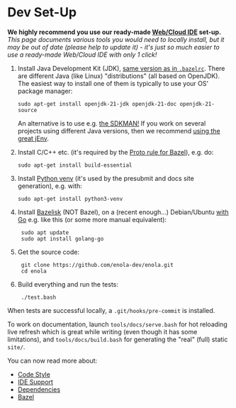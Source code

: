 <!--
    SPDX-License-Identifier: Apache-2.0

    Copyright 2023-2024 The Enola <https://enola.dev> Authors

    Licensed under the Apache License, Version 2.0 (the "License");
    you may not use this file except in compliance with the License.
    You may obtain a copy of the License at

        https://www.apache.org/licenses/LICENSE-2.0

    Unless required by applicable law or agreed to in writing, software
    distributed under the License is distributed on an "AS IS" BASIS,
    WITHOUT WARRANTIES OR CONDITIONS OF ANY KIND, either express or implied.
    See the License for the specific language governing permissions and
    limitations under the License.
-->

# Dev Set-Up

**We highly recommend you use our ready-made [Web/Cloud IDE](ide.md) set-up.** _This page documents various tools you would need to locally install, but it may be out of date (please help to update it) - it's just so much easier to use a ready-made Web/Cloud IDE with only 1 click!_

1. Install Java Development Kit (JDK), [same version as in `.bazelrc`](../../.bazelrc).
   There are different Java (like Linux) "distributions" (all based on OpenJDK).
   The easiest way to install one of them is typically to use your OS' package manager:

       sudo apt-get install openjdk-21-jdk openjdk-21-doc openjdk-21-source

   An alternative is to use e.g. [the SDKMAN!](https://sdkman.io)
   If you work on several projects using different Java versions,
   then we recommend [using the great jEnv](https://www.jenv.be).

1. Install C/C++ etc. (it's required by the
   [Proto rule for Bazel](https://github.com/bazelbuild/rules_proto)), e.g. do:

       sudo apt-get install build-essential

1. Install [Python venv](https://docs.python.org/3/library/venv.html)
   (it's used by the presubmit and docs site generation), e.g. with:

       sudo apt-get install python3-venv

1. Install [Bazelisk](https://github.com/bazelbuild/bazelisk) (NOT Bazel),
   on a (recent enough...) Debian/Ubuntu [with Go](https://go.dev/doc/install)
   e.g. like this (or some more manual equivalent):

        sudo apt update
        sudo apt install golang-go

1. Get the source code:

        git clone https://github.com/enola-dev/enola.git
        cd enola

1. Build everything and run the tests:

        ./test.bash

When tests are successful locally, a `.git/hooks/pre-commit` is installed.

To work on documentation, launch `tools/docs/serve.bash` for hot reloading live refresh which is great while writing
(even though it has some limitations), and `tools/docs/build.bash` for generating the "real" (full) static `site/`.

You can now read more about:

* [Code Style](style.md)
* [IDE Support](ide.md)
* [Dependencies](dependencies.md)
* [Bazel](bazel.md)
